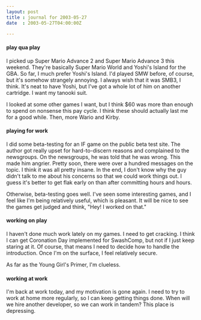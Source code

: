 ```yaml
---
layout: post
title : journal for 2003-05-27
date  : 2003-05-27T04:00:00Z

---
```

<h4>play qua play</h4>I picked up Super Mario Advance 2 and Super Mario Advance 3 this weekend. They're basically Super Mario World and Yoshi's Island for the GBA.  So far, I much prefer Yoshi's Island.  I'd played SMW before, of course, but it's somehow strangely annoying.  I always wish that it was SMB3, I think.  It's neat to have Yoshi, but I've got a whole lot of him on another cartridge.  I want my tanooki suit.

I looked at some other games I want, but I think $60 was more than enough to spend on nonsense this pay cycle.  I think these should actually last me for a good while.  Then, more Wario and Kirby.<h4>playing for work</h4>I did some beta-testing for an IF game on the public beta test site.  The author got really upset for hard-to-discern reasons and complained to the newsgroups.  On the newsgroups, he was told that he was wrong.  This made him angrier.  Pretty soon, there were over a hundred messages on the topic.  I think it was all pretty insane.  In the end, I don't know why the guy didn't talk to me about his concerns so that we could work things out.  I guess it's better to get flak early on than after committing hours and hours.

Otherwise, beta-testing goes well.  I've seen some interesting games, and I feel like I'm being relatively useful, which is pleasant.  It will be nice to see the games get judged and think, "Hey!  I worked on that."<h4>working on play</h4>I haven't done much work lately on my games.  I need to get cracking.  I think I can get Coronation Day implemented for SwashComp, but not if I just keep staring at it.  Of course, that means I need to decide how to handle the introduction.  Once I'm on the surface, I feel relatively secure.

As far as the Young Girl's Primer, I'm clueless.<h4>working at work</h4>I'm back at work today, and my motivation is gone again.  I need to try to work at home more regularly, so I can keep getting things done.  When will we hire another developer, so we can work in tandem?  This place is depressing. 

